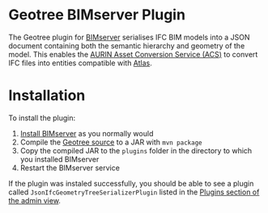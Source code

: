 # Geotree BIMserver Plugin

The Geotree plugin for [BIMserver][bimserver] serialises IFC BIM models into a JSON document
containing both the semantic hierarchy and geometry of the model. This enables the [AURIN Asset
Conversion Service (ACS)][acs] to convert IFC files into entities compatible with [Atlas][atlas].

# Installation

To install the plugin:

1. [Install BIMserver][install] as you normally would
2. Compile the [Geotree source][geotree] to a JAR with `mvn package`
3. Copy the compiled JAR to the `plugins` folder in the directory to which you installed BIMserver
4. Restart the BIMserver service

If the plugin was instaled successfully, you should be able to see a plugin called
`JsonIfcGeometryTreeSerializerPlugin` listed in the [Plugins section of the admin view][plugins].

[bimserver]: http://bimserver.org/
[acs]: https://github.com/urbanetic/aurin-acs
[atlas]: https://github.com/urbanetic/atlas
[install]: https://github.com/opensourceBIM/BIMserver/wiki/Get-Started-Quick-Guide
[geotree]: https://github.com/urbanetic/geotree-bimserver-plugin
[plugins]: http://localhost:8082/admin/?page=ServerSettings&subpage=Plugins